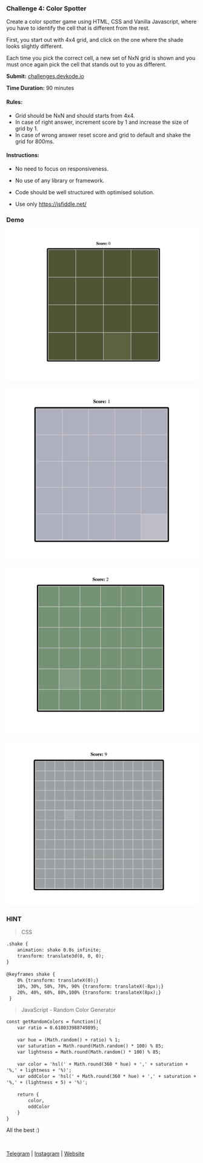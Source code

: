 ### Challenge 4: Color Spotter

Create a color spotter game using HTML, CSS and Vanilla Javascript, where you have to identify the cell that is different from the rest.

First, you start out with 4x4 grid, and click on the one where the shade looks slightly different. 

Each time you pick the correct cell, a new set of NxN grid is shown and you must once again pick the cell that stands out to you as different.

**Submit:** [challenges.devkode.io](challenges.devkode.io)

**Time Duration:** 90 minutes

#### Rules:
- Grid should be NxN and should starts from 4x4.
- In case of right answer, increment score by 1 and increase the size of grid by 1.
- In case of wrong answer reset score and grid to default and shake the grid for 800ms.

#### Instructions:
- No need to focus on responsiveness.
- No use of any library or framework.
- Code should be well structured with optimised solution.

- Use only https://jsfiddle.net/

### Demo

![](./images/1.png)

![](./images/2.png)

![](./images/3.png)

![](./images/4.png)


### HINT

> CSS

```
.shake {
    animation: shake 0.8s infinite;
    transform: translate3d(0, 0, 0);
}

@keyframes shake {
    0% {transform: translateX(0);} 
    10%, 30%, 50%, 70%, 90% {transform: translateX(-8px);} 
    20%, 40%, 60%, 80%,100% {transform: translateX(8px);} 
 } 
```


> JavaScript - Random Color Generator

```
const getRandomColors = function(){
    var ratio = 0.618033988749895;
    
    var hue = (Math.random() + ratio) % 1;
    var saturation = Math.round(Math.random() * 100) % 85;
    var lightness = Math.round(Math.random() * 100) % 85;

    var color = 'hsl(' + Math.round(360 * hue) + ',' + saturation + '%,' + lightness + '%)';
    var oddColor = 'hsl(' + Math.round(360 * hue) + ',' + saturation + '%,' + (lightness + 5) + '%)';

    return {
        color,
        oddColor
    }
}
```



All the best :) 




<br />

[Telegram](http://t.me/teamdevkode) | [Instagram](https://www.instagram.com/devkode.io/) | [Website](https://learn.devkode.io/)
